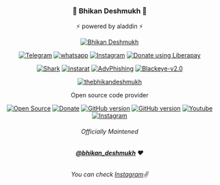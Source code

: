 ### <p align="center">📌 Bhikan Deshmukh 📌<p align="center">
<p align="center"> ⚡ powered by aladdin ⚡<p align="center">

<p align="center"><a href="https://github.com/thebhikandeshmukh"><img title="Bhikan Deshmukh" src="https://github-readme-stats.vercel.app/api?username=thebhikandeshmukh&show_icons=true&include_all_commits=true&theme=default&cache_seconds=3200"></a>
</p>

<p align="center">
<a href="https://t.me/dev_aladdin"><img title="Telegram" src="https://img.shields.io/badge/Telegram-%2CA5E0.svg?&style=for-the-badge&logo=Telegram&logoColor=white"></a>
<a href="https://wa.me/918600525401"><img title="whatsapp" src="https://img.shields.io/badge/WHATSAPP-%2325D366.svg?&style=for-the-badge&logo=whatsapp&logoColor=white"></a>
<a href="https://www.instagram.com/bhikan_deshmukh/"><img title="Instagram" src="https://img.shields.io/badge/instagram-%23E4405F.svg?&style=for-the-badge&logo=instagram&logoColor=white"></a>
<noscript><a href="https://liberapay.com/bhikan_deshmukh/donate"><img alt="Donate using Liberapay" src="https://liberapay.com/assets/widgets/donate.svg"></a></noscript>
</p>

<p align="center">
<a href="https://github.com/thebhikandeshmukh/shark"><img title="Shark" src="https://github-readme-stats.vercel.app/api/pin/?username=thebhikandeshmukh&repo=shark&theme=dark"></a>
<a href="https://github.com/thebhikandeshmukh/instarat"><img title="instarat" src="https://github-readme-stats.vercel.app/api/pin/?username=thebhikandeshmukh&repo=instarat&theme=default"></a>
<a href="https://github.com/thebhikandeshmukh/AdvPhishing"><img title="AdvPhishing" src="https://github-readme-stats.vercel.app/api/pin/?username=thebhikandeshmukh&repo=AdvPhishing&theme=dark"></a>
<a href="https://github.com/thebhikandeshmukh/Blackeye-v2.0"><img title="Blackeye-v2.0" src="https://github-readme-stats.vercel.app/api/pin/?username=thebhikandeshmukh&repo=Blackeye-v2.0&theme=default"></a>
</p>

<p align="center">
<a href="https://github.com/thebhikandeshmukh"><img title="thebhikandeshmukh" src="https://github-readme-stats.vercel.app/api/top-langs/?username=thebhikandeshmukh&layout=compact"></a>
</p>

<p align="center">Open source code provider<p align="center">

<p align="center">
<a href="https://github.com/thebhikandeshmukh"><img title="Open Source" src="https://img.shields.io/badge/Open%20Source-%E2%99%A5-red" ></a>
<a href="https://instamojo.com/@dpanshunarwal"><img title="Donate" src="https://img.shields.io/badge/Donate-Paytm-blue" ></a>
<a href="https://github.com/thebhikandeshmukh/Termux-Keys"><img title="GitHub version" src="https://d25lcipzij17d.cloudfront.net/badge.svg?id=gh&type=6&v=1.0.0&x2=0" ></a>
<a href="https://github.com/thebhikandeshmukh"><img title="GitHub version" src="https://img.shields.io/badge/licences-thebhikandeshmukh-red" ></a>
<a href="https://www.youtube.com/deepanshunarwal"><img alt="Youtube" src="https://img.shields.io/badge/You-Tube-red"/></a>
<a href="https://instagram.com/bhikan_deshmukh"><img alt="Instagram" src="https://img.shields.io/badge/Instagram-thebhikandeshmukh-ff69b4"/></a>
</p>

###### <p align="center">*Officially Maintened*</p>
###### <p align="center"> *[**@bhikan_deshmukh**](https://www.instagram.com/bhikan_deshmukh/) ❤️*</p>
###### <p align="center"> *You can check [Instagram](https://www.instagram.com/bhikan_deshmukh)✌*</p>


